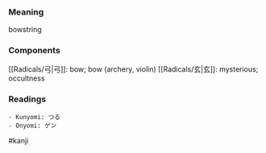 ### Meaning

bowstring

### Components

[[Radicals/弓|弓]]: bow; bow (archery, violin) [[Radicals/玄|玄]]: mysterious; occultness

### Readings

```
- Kunyomi: つる
- Onyomi: ゲン
```

#kanji